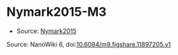 <a name="material" />

# Nymark2015-M3
<script type="application/ld+json">
  {
    "@context": "https://schema.org/",
    "@type": "ChemicalSubstance",
    "@id": "https://egonw.github.io/nanowiki/nanowiki411.html#material",
    "http://purl.org/dc/terms/conformsTo":
      {
        "@type": "CreativeWork",
        "@id": "https://bioschemas.org/profiles/ChemicalSubstance/0.4-RELEASE/"
      },
    "identfier": "411",
    "name": "Nymark2015-M3",
    "url": "https://egonw.github.io/nanowiki/nanowiki411.html#material",
    "sameAs": "http://127.0.0.1/mediawiki/index.php/Special:URIResolver/Nymark2015-2DM3"
  }
</script>


* Source: [Nymark2015](Nymark2015.md)


Source: NanoWiki 6, doi:[10.6084/m9.figshare.11897205.v1](https://doi.org/10.6084/m9.figshare.11897205.v1)
